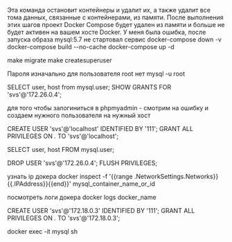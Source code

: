 Эта команда остановит контейнеры и удалит их, а также удалит все тома данных, связанные с контейнерами, из памяти.
После выполнения этих шагов проект Docker Compose будет удален из памяти и больше не будет активен на вашем хосте Docker.
У меня была ошибка, после запуска образа mysql:5.7 не стартовал сервис
docker-compose down -v
docker-compose build --no-cache
docker-compose up -d

make migrate
make createsuperuser

Пароля изначально для пользователя root нет
mysql -u root

SELECT user, host from mysql.user;
SHOW GRANTS FOR 'svs'@'172.26.0.4';

для того чтобы залогиниться в phpmyadmin - смотрим на ошибку и создаем нужного пользователя на нужный хост 

CREATE USER 'svs'@'localhost' IDENTIFIED BY '111';
GRANT ALL PRIVILEGES ON *.* TO 'svs'@'localhost';

SELECT user, host FROM mysql.user;

DROP USER 'svs'@'172.26.0.4';
FLUSH PRIVILEGES;


узнать ip докера
docker inspect -f '{{range .NetworkSettings.Networks}}{{.IPAddress}}{{end}}' mysql_container_name_or_id

посмотреть логи докера
docker logs docker_name


CREATE USER 'svs'@'172.18.0.3' IDENTIFIED BY '111';
GRANT ALL PRIVILEGES ON *.* TO 'svs'@'172.18.0.3';


docker exec -it mysql sh